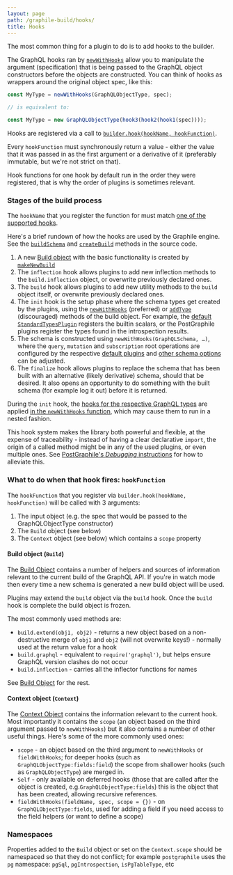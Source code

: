```yaml
---
layout: page
path: /graphile-build/hooks/
title: Hooks
---
```


The most common thing for a plugin to do is to add hooks to the builder.

The GraphQL hooks ran by
[`newWithHooks`](/graphile-build/build-object/#newwithhookstype-spec-scope)
allow you to manipulate the argument (specification) that is being passed to the
GraphQL object constructors before the objects are constructed. You can think of
hooks as wrappers around the original object spec, like this:

```js
const MyType = newWithHooks(GraphQLObjectType, spec);

// is equivalent to:

const MyType = new GraphQLObjectType(hook3(hook2(hook1(spec))));
```

Hooks are registered via a call to
[`builder.hook(hookName, hookFunction)`](/graphile-build/schema-builder/#hookhookname-hookfunction).

Every `hookFunction` must synchronously return a value - either the value that
it was passed in as the first argument or a derivative of it (preferably immutable,
but we're not strict on that).

Hook functions for one hook by default run in the order they were registered,
that is why the order of plugins is sometimes relevant.

### Stages of the build process

The `hookName` that you register the function for must match
[one of the supported hooks](/graphile-build/all-hooks/).

Here's a brief rundown of how the hooks are used by the Graphile engine. See the
[`buildSchema`](https://github.com/graphile/graphile-engine/blob/v4.4.4/packages/graphile-build/src/SchemaBuilder.js#L474-L499)
and
[`createBuild`](https://github.com/graphile/graphile-engine/blob/v4.4.4/packages/graphile-build/src/SchemaBuilder.js#L450-L472)
methods in the source code.

1.  A new [Build object](/graphile-build/build-object/) with the basic
    functionality is created by
    [`makeNewBuild`](https://github.com/graphile/graphile-engine/blob/v4.4.4/packages/graphile-build/src/makeNewBuild.js#L230)
2.  The `inflection` hook allows plugins to add new inflection methods to the
    `build.inflection` object, or overwrite previously declared ones.
3.  The `build` hook allows plugins to add new utility methods to the `build`
    object itself, or overwrite previously declared ones.
4.  The `init` hook is the setup phase where the schema types get created by the
    plugins, using the
    [`newWithHooks`](/graphile-build/build-object/#newwithhookstype-spec-scope)
    (preferred) or
    [`addType`](/graphile-build/build-object/#addtypetype-graphqlnamedtype)
    (discouraged) methods of the build object. For example, the
    [default `StandardTypesPlugin`](/graphile-build/default-plugins/#standardtypesplugin)
    registers the builtin scalars, or the PostGraphile plugins register the
    types found in the introspection results.
5.  The schema is constructed using `newWithHooks(GraphQLSchema, …)`, where the
    `query`, `mutation` and `subscription` root operations are configured by the
    respective [default plugins](/graphile-build/default-plugins/) and
    [other schema options](https://github.com/graphql/graphql-js/blob/v14.5.6/src/type/schema.js#L318-L324)
    can be adjusted.
6.  The `finalize` hook allows plugins to replace the schema that has been built
    with an alternative (likely derivative) schema, should that be desired. It
    also opens an opportunity to do something with the built schema (for example
    log it out) before it is returned.

During the `init` hook, the
[hooks for the respective GraphQL types](/graphile-build/all-hooks/) are applied
[in the `newWithHooks` function](https://github.com/graphile/graphile-engine/blob/v4.4.4/packages/graphile-build/src/makeNewBuild.js#L329),
which may cause them to run in a nested fashion.

This hook system makes the library both powerful and flexible, at the expense of
traceability - instead of having a clear declarative `import`, the origin of a
called method might be in any of the used plugins, or even multiple ones. See
[PostGraphile's _Debugging_ instructions](/postgraphile/debugging/#debug-envvars)
for how to alleviate this.

### What to do when that hook fires: `hookFunction`

The `hookFunction` that you register via `builder.hook(hookName, hookFunction)`
will be called with 3 arguments:

1.  The input object (e.g. the spec that would be passed to the
    GraphQLObjectType constructor)
2.  The `Build` object (see below)
3.  The `Context` object (see below) which contains a `scope` property

#### Build object (`Build`)

The [Build Object](/graphile-build/build-object/) contains a number of helpers
and sources of information relevant to the current build of the GraphQL API. If
you're in watch mode then every time a new schema is generated a new build
object will be used.

Plugins may extend the `build` object via the `build` hook. Once the `build`
hook is complete the build object is frozen.

The most commonly used methods are:

- `build.extend(obj1, obj2)` - returns a new object based on a non-destructive
  merge of `obj1` and `obj2` (will not overwrite keys!) - normally used at the
  return value for a hook
- `build.graphql` - equivalent to `require('graphql')`, but helps ensure GraphQL
  version clashes do not occur
- `build.inflection` - carries all the inflector functions for names

See [Build Object](/graphile-build/build-object/) for the rest.

#### Context object (`Context`)

The [Context Object](/graphile-build/context-object/) contains the information
relevant to the current hook. Most importantly it contains the `scope` (an
object based on the third argument passed to `newWithHooks`) but it also
contains a number of other useful things. Here's some of the more commonly used
ones:

- `scope` - an object based on the third argument to `newWithHooks` or
  `fieldWithHooks`; for deeper hooks (such as `GraphQLObjectType:fields:field`)
  the scope from shallower hooks (such as `GraphQLObjectType`) are merged in.
- `Self` - only available on deferred hooks (those that are called after the
  object is created, e.g.`GraphQLObjectType:fields`) this is the object that has
  been created, allowing recursive references.
- `fieldWithHooks(fieldName, spec, scope = {})` - on `GraphQLObjectType:fields`,
  used for adding a field if you need access to the field helpers (or want to
  define a scope)

### Namespaces

Properties added to the `Build` object or set on the `Context.scope` should be
namespaced so that they do not conflict; for example `postgraphile` uses the
`pg` namespace: `pgSql`, `pgIntrospection`, `isPgTableType`, etc

<!-- TODO: expand -->
